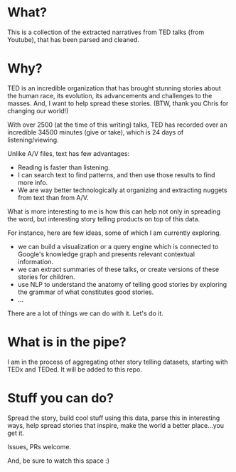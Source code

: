 # What?

This is a collection of the extracted narratives from TED talks (from Youtube), that has been parsed and cleaned.

# Why?

TED is an incredible organization that has brought stunning stories about the human race, its evolution, its advancements and challenges to the masses. And, I want to help spread these stories. (BTW, thank you Chris for changing our world!)

With over 2500 (at the time of this writing) talks, TED has recorded over an incredible 34500 minutes (give or take), which is 24 days of listening/viewing.

Unlike A/V files, text has few advantages:
- Reading is faster than listening.
- I can search text to find patterns, and then use those results to find more info.
- We are way better technologically at organizing and extracting nuggets from text than from A/V.

What is more interesting to me is how this can help not only in spreading the word, but interesting story telling products on top of this data.

For instance, here are few ideas, some of which I am currently exploring.

- we can build a visualization or a query engine which is connected to Google's knowledge graph and presents relevant contextual information.
- we can extract summaries of these talks, or create versions of these stories for children.
- use NLP to understand the anatomy of telling good stories by exploring the grammar of what constitutes good stories.
- ...

There are a lot of things we can do with it. Let's do it.

# What is in the pipe?

I am in the process of aggregating other story telling datasets, starting with TEDx and TEDed. It will be added to this repo.

# Stuff you can do?

Spread the story, build cool stuff using this data, parse this in interesting ways, help spread stories that inspire, make the world a better place...you get it.

Issues, PRs welcome.

And, be sure to watch this space :)
